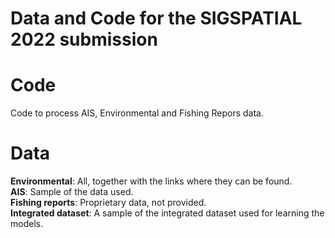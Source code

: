 # Data and Code for the SIGSPATIAL 2022 submission  
# Code
Code to process AIS, Environmental and Fishing Repors data.
# Data
<b>Environmental</b>: All, together with the links where they can be found.
<br>
<b>AIS</b>: Sample of the data used.
<br>
<b>Fishing reports</b>: Proprietary data, not provided.
<br>
<b>Integrated dataset</b>: A sample of the integrated dataset used for learning the models.
